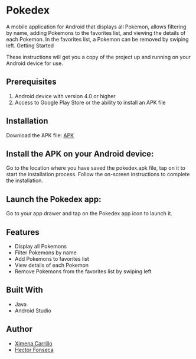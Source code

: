# Pokedex

A mobile application for Android that displays all Pokemon, allows filtering by name, adding Pokemons to the favorites list, and viewing the details of each Pokemon. In the favorites list, a Pokemon can be removed by swiping left.
Getting Started

These instructions will get you a copy of the project up and running on your Android device for use.

## Prerequisites

1. Android device with version 4.0 or higher
2. Access to Google Play Store or the ability to install an APK file

## Installation

Download the APK file:
[APK](./pokedex.apk)

## Install the APK on your Android device:

Go to the location where you have saved the pokedex.apk file, tap on it to start the installation process. Follow the on-screen instructions to complete the installation.

## Launch the Pokedex app:

Go to your app drawer and tap on the Pokedex app icon to launch it.

## Features

-   Display all Pokemons
-   Filter Pokemons by name
-   Add Pokemons to favorites list
-   View details of each Pokemon
-   Remove Pokemons from the favorites list by swiping left

## Built With

-   Java
-   Android Studio

## Author

-   [Ximena Carrillo](https://www.linkedin.com/in/ximenacarrillo/)
-   [Hector Fonseca](https://hectorfonseca.dev)
